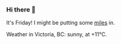 ### Hi there :wave:

It's Friday! I might be putting some [miles](https://www.strava.com/athletes/889963) in.

Weather in Victoria, BC: sunny, at +11°C.
